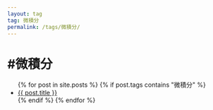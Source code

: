 ```yaml
---
layout: tag
tag: 微積分
permalink: /tags/微積分/
---
```


<h1>#微積分</h1>

<ul>
  {% for post in site.posts %}
    {% if post.tags contains "微積分" %}
      <li><a href="{{ post.url }}">{{ post.title }}</a></li>
    {% endif %}
  {% endfor %}
</ul>
